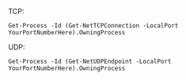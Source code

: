 TCP: 

    Get-Process -Id (Get-NetTCPConnection -LocalPort YourPortNumberHere).OwningProcess

UDP:

    Get-Process -Id (Get-NetUDPEndpoint -LocalPort YourPortNumberHere).OwningProcess
